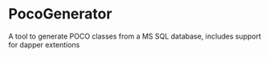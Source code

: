 # PocoGenerator
A tool to generate POCO classes from a MS SQL database, includes support for dapper extentions
